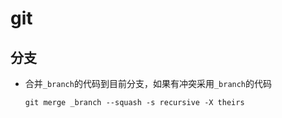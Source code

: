 # git

## 分支

- 合并`_branch`的代码到目前分支，如果有冲突采用`_branch`的代码

  ```
  git merge _branch --squash -s recursive -X theirs
  ```
